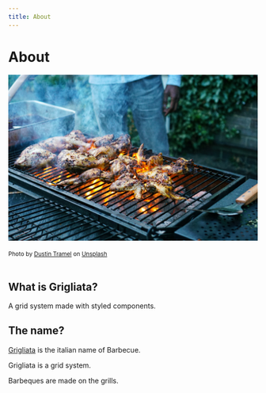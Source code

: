```yaml
---
title: About
---
```


# About

![grigliata](/img/dustin-tramel-KuuQczwD4IA-unsplash.jpg)

<small>Photo by <a href="https://unsplash.com/@dustintramel?utm_source=unsplash&utm_medium=referral&utm_content=creditCopyText">Dustin Tramel</a> on <a href="https://unsplash.com/s/photos/barbeque?utm_source=unsplash&utm_medium=referral&utm_content=creditCopyText">Unsplash</a>
</small><br /><br />

## What is Grigliata?

A grid system made with styled components.

## The name?

[Grigliata]([https://link](https://it.wikipedia.org/wiki/Grigliata)) is the italian name of Barbecue.

Grigliata is a grid system.

Barbeques are made on the grills.
